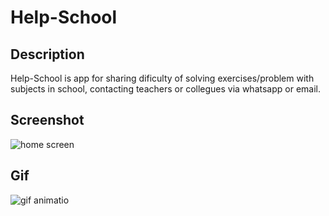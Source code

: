 # Help-School
## Description
Help-School is app for sharing dificulty of solving exercises/problem with subjects in school, contacting teachers or collegues via whatsapp or email.
## Screenshot
![home screen](assets/homescreen.png)
## Gif
![gif animatio](assets/profile.gif)
